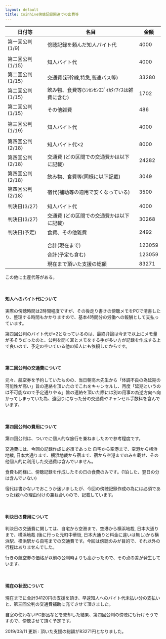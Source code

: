 ```yaml
---
layout: default
title: Coinhive傍聴記録関連での出費等
---
```


| 日付等           | 名目                                         | 金額   |
| ---------------- | -------------------------------------------- | ------ |
| 第一回公判(1/9)  | 傍聴記録を頼んだ知人バイト代                 | 4000   |
|                  |                                              |        |
| 第二回公判(1/15) | 知人バイト代                                 | 4000   |
| 第二回公判(1/15) | 交通費(新幹線,特急,高速バス等)               | 33280  |
| 第二回公判(1/15) | 飲み物、食費等(ｼﾝｶﾝｾﾝｽｺﾞｲｶﾀｲｱｲｽは雑費に含む) | 1702   |
| 第二回公判(1/15) | その他雑費                                   | 486    |
|                  |                                              |        |
| 第三回公判(1/19) | 知人バイト代                                 | 4000   |
|                  |                                              |        |
| 第四回公判(2/18) | 知人バイト代×2                               | 8000   |
| 第四回公判(2/18) | 交通費 (どの区間での交通費かは以下に記載)    | 24282  |
| 第四回公判(2/18) | 飲み物、食費等(同様に以下記載)               | 3049   |
| 第四回公判(2/18) | 宿代(補助等の適用で安くなっている)           | 3500   |
|                  |                                              |        |
| 判決日(3/27)     | 知人バイト代                                 | 4000   |
| 判決日(3/27)     | 交通費 (どの区間での交通費かは以下に記載)    | 30268  |
| 判決日(予定)     | 食費、その他雑費                             | 2492   |
|                  |                                              |        |
|                  |                                              |        |
|                  | 合計(現在まで)                               | 123059 |
|                  | 合計(予定も含む)                             | 123059 |
|                  | 現在まで頂いた支援の総額                     | 83271  |

この他に土産代等がある。

<br/>

#### 知人へのバイト代について

実際の傍聴時間は2時間程度ですが、その後走り書きの傍聴メモをPCで清書したり、整理する時間もかかりますので、基本4時間分の労働への報酬として支払っています。

第四回公判のバイト代が×2となっているのは、最終弁論は今まで以上にメモ量が多そうだったのと、公判を聞く耳とメモをする手が多い方が記録を作成する上で良いので、予定の空いている他の知人にも依頼したからです。



<br/>

#### 第二回公判の交通費について

元々、航空券を予約していたものの、当日朝高木先生から「体調不良の為延期の可能性が高い」旨の連絡を頂いたのでこれをキャンセルし、再度「延期というのは不可能なので予定通りやる」旨の連絡を頂いた際には別の用事の為逆方向へ向かってしまっていた為、遠回りになった分の交通費やキャンセル手数料を含んでいます。

<br/>

#### 第四回公判の費用について

第四回公判は、ついでに個人的な旅行を兼ねましたので参考程度です。

交通費には、今回の記録作成に必須であった 自宅から空港まで、空港から横浜地裁, 日本大通りまで、横浜地裁から宿まで、宿から空港までのみを載せ、その他個人的に利用した交通費は含んでいません。

食費も同様に、傍聴記録を作成したその日の食費のみです。(1泊した、翌日の分は含んでいない)

宿代は書かないでおこうか迷いましたが、今回の傍聴記録作成の為には必須であった(親への理由付けの兼ね合い)ので、記載しています。

<br/>

#### 判決日の費用について

判決日の交通費に関しては、自宅から空港まで、空港から横浜地裁, 日本大通りまで、横浜地裁 (後に行った元町中華街, 日本大通りと料金に違いは無し)から横浜駅、横浜駅から自宅までの交通費です。今回は傍聴のみが目的で、それ以外の行程はありませんでした。

行きの航空券の価格が以前の公判時よりも高かったので、その点の差が発生しています。

<br/>

#### 現在の状況について

現在までに合計34120円の支援を頂き、早速知人へのバイト代未払い分の支払いと、第三回公判の交通費補助に充てさせて頂きました。

自室の使わないPC部品などを売却した結果、第四回公判の傍聴にも行けそうですので、傍聴させて頂く予定です。



2019/03/11 更新 : 頂いた支援の総額が83271円となりました。

